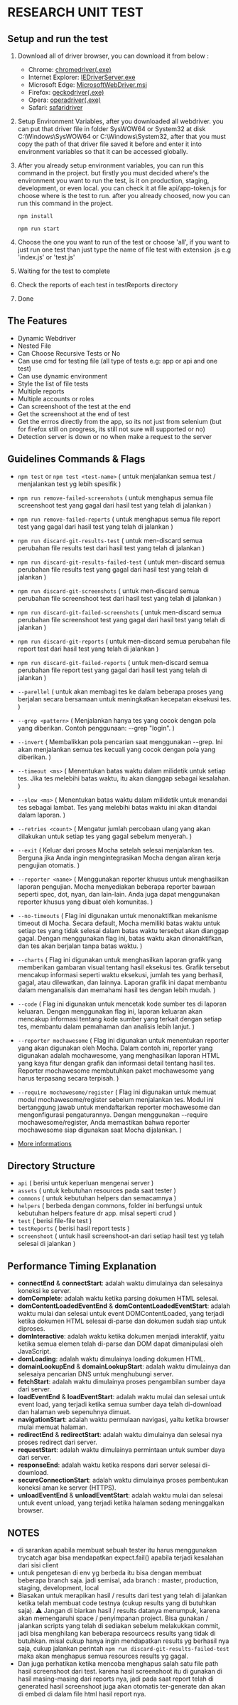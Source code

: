# RESEARCH UNIT TEST

## Setup and run the test
1. Download all of driver browser, you can download it from below :
    - Chrome: [chromedriver(.exe)](http://chromedriver.storage.googleapis.com/index.html)
    - Internet Explorer: [IEDriverServer.exe](https://www.selenium.dev/downloads)
    - Microsoft Edge: [MicrosoftWebDriver.msi](http://go.microsoft.com/fwlink/?LinkId=619687)
    - Firefox: [geckodriver(.exe)](https://github.com/mozilla/geckodriver/releases)
    - Opera: [operadriver(.exe)](https://github.com/operasoftware/operachromiumdriver/releases)
    - Safari: [safaridriver](https://developer.apple.com/library/prerelease/content/releasenotes/General/WhatsNewInSafari/Articles/Safari_10_0.html#//apple_ref/doc/uid/TP40014305-CH11-DontLinkElementID_28)

2. Setup Environment Variables, after you downloaded all webdriver. you can put that driver file in folder SysWOW64 or System32 at disk C:\Windows\SysWOW64 or C:\Windows\System32,
after that you must copy the path of that driver file saved it before and enter it into environment variables so that it can be accessed globally.

3. After you already setup environment variables, you can run this command in the project. but firstly you must decided where's the environment you want to run the test, is it on production, staging, development, or even local. you can check it at file api/app-token.js for choose where is the test to run. after you already choosed, now you can run this command in the project.

    ```
    npm install
    ```

    ```
    npm run start
    ```

4. Choose the one you want to run of the test or choose 'all', if you want to just run one test than just type the name of file test with extension .js e.g 'index.js' or 'test.js'
5. Waiting for the test to complete
6. Check the reports of each test in testReports directory 
7. Done

## The Features
- Dynamic Webdriver
- Nested File
- Can Choose Recursive Tests or No
- Can use cmd for testing file (all type of tests e.g: app or api and one test)
- Can use dynamic environment
- Style the list of file tests
- Multiple reports 
- Multiple accounts or roles
- Can screenshoot of the test at the end
- Get the screenshoot at the end of test
- Get the errros directly from the app, so its not just from selenium (but for firefox still on progress, its still not sure will supported or no)
- Detection server is down or no when make a request to the server

## Guidelines Commands & Flags
- `npm test` or `npm test <test-name>` ( untuk menjalankan semua test / menjalankan test yg lebih spesifik )
- `npm run remove-failed-screenshots` ( untuk menghapus semua file screenshoot test yang gagal dari hasil test yang telah di jalankan )
- `npm run remove-failed-reports` ( untuk menghapus semua file report test yang gagal dari hasil test yang telah di jalankan )
- `npm run discard-git-results-test` ( untuk men-discard semua perubahan file results test dari hasil test yang telah di jalankan )
- `npm run discard-git-results-failed-test` ( untuk men-discard semua perubahan file results test yang gagal dari hasil test yang telah di jalankan )
- `npm run discard-git-screenshots` ( untuk men-discard semua perubahan file screenshoot test dari hasil test yang telah di jalankan )
- `npm run discard-git-failed-screenshots` ( untuk men-discard semua perubahan file screenshoot test yang gagal dari hasil test yang telah di jalankan )
- `npm run discard-git-reports` ( untuk men-discard semua perubahan file report test dari hasil test yang telah di jalankan )
- `npm run discard-git-failed-reports` ( untuk men-discard semua perubahan file report test yang gagal dari hasil test yang telah di jalankan )
- `--parellel` ( untuk akan membagi tes ke dalam beberapa proses yang berjalan secara bersamaan untuk meningkatkan kecepatan eksekusi tes. )
- `--grep <pattern>` ( Menjalankan hanya tes yang cocok dengan pola yang diberikan. Contoh penggunaan: --grep "login". )
- `--invert` ( Membalikkan pola pencarian saat menggunakan --grep. Ini akan menjalankan semua tes kecuali yang cocok dengan pola yang diberikan. )
- `--timeout <ms>` ( Menentukan batas waktu dalam milidetik untuk setiap tes. Jika tes melebihi batas waktu, itu akan dianggap sebagai kesalahan. )
- `--slow <ms>` ( Menentukan batas waktu dalam milidetik untuk menandai tes sebagai lambat. Tes yang melebihi batas waktu ini akan ditandai dalam laporan. )
- `--retries <count>` ( Mengatur jumlah percobaan ulang yang akan dilakukan untuk setiap tes yang gagal sebelum menyerah. )
- `--exit` ( Keluar dari proses Mocha setelah selesai menjalankan tes. Berguna jika Anda ingin mengintegrasikan Mocha dengan aliran kerja pengujian otomatis. )
- `--reporter <name>` ( Menggunakan reporter khusus untuk menghasilkan laporan pengujian. Mocha menyediakan beberapa reporter bawaan seperti spec, dot, nyan, dan lain-lain. Anda juga dapat menggunakan reporter khusus yang dibuat oleh komunitas. )
- `--no-timeouts` ( Flag ini digunakan untuk menonaktifkan mekanisme timeout di Mocha. Secara default, Mocha memiliki batas waktu untuk setiap tes yang tidak selesai dalam batas waktu tersebut akan dianggap gagal. Dengan menggunakan flag ini, batas waktu akan dinonaktifkan, dan tes akan berjalan tanpa batas waktu. )
- `--charts` ( Flag ini digunakan untuk menghasilkan laporan grafik yang memberikan gambaran visual tentang hasil eksekusi tes. Grafik tersebut mencakup informasi seperti waktu eksekusi, jumlah tes yang berhasil, gagal, atau dilewatkan, dan lainnya. Laporan grafik ini dapat membantu dalam menganalisis dan memahami hasil tes dengan lebih mudah. )
- `--code` ( Flag ini digunakan untuk mencetak kode sumber tes di laporan keluaran. Dengan menggunakan flag ini, laporan keluaran akan mencakup informasi tentang kode sumber yang terkait dengan setiap tes, membantu dalam pemahaman dan analisis lebih lanjut. )
- `--reporter mochawesome` ( Flag ini digunakan untuk menentukan reporter yang akan digunakan oleh Mocha. Dalam contoh ini, reporter yang digunakan adalah mochawesome, yang menghasilkan laporan HTML yang kaya fitur dengan grafik dan informasi detail tentang hasil tes. Reporter mochawesome membutuhkan paket mochawesome yang harus terpasang secara terpisah. )
- `--require mochawesome/register` ( Flag ini digunakan untuk memuat modul mochawesome/register sebelum menjalankan tes. Modul ini bertanggung jawab untuk mendaftarkan reporter mochawesome dan mengonfigurasi pengaturannya. Dengan menggunakan --require mochawesome/register, Anda memastikan bahwa reporter mochawesome siap digunakan saat Mocha dijalankan. )

- [More informations](https://mochajs.org/#features)

## Directory Structure
- `api` ( berisi untuk keperluan mengenai server )
- `assets` ( untuk kebutuhan resources pada saat tester )
- `commons` ( untuk kebutuhan helpers dan semacamnya )
- `helpers` ( berbeda dengan commons, folder ini berfungsi untuk kebutuhan helpers feature dr app. misal seperti crud )
- `test` ( berisi file-file test )
- `testReports` ( berisi hasil report tests )
- `screenshoot` ( untuk hasil screenshoot-an dari setiap hasil test yg telah selesai di jalankan )

<!-- ## File Path Tests -->
<!-- <table>
  <tbody>
    <tr>
      <th align="center">APP</th>
      <th align="right">API</th>
    </tr>
    <tr>
      <td style="color: green;"><strong>app/landing<strong></td>
      <td>None</td>
    </tr>
  </tbody>
</table> -->

## Performance Timing Explanation
- **connectEnd** & **connectStart**: adalah waktu dimulainya dan selesainya koneksi ke server.
- **domComplete**: adalah waktu ketika parsing dokumen HTML selesai.
- **domContentLoadedEventEnd** & **domContentLoadedEventStart**: adalah waktu mulai dan selesai untuk event DOMContentLoaded, yang terjadi ketika dokumen HTML selesai di-parse dan dokumen sudah siap untuk diproses.
- **domInteractive**: adalah waktu ketika dokumen menjadi interaktif, yaitu ketika semua elemen telah di-parse dan DOM dapat dimanipulasi oleh JavaScript.
- **domLoading**: adalah waktu dimulainya loading dokumen HTML.
- **domainLookupEnd** & **domainLookupStart**: adalah waktu dimulainya dan selesaiya pencarian DNS untuk menghubungi server.
- **fetchStart**: adalah waktu dimulainya proses pengambilan sumber daya dari server.
- **loadEventEnd** & **loadEventStart**: adalah waktu mulai dan selesai untuk event load, yang terjadi ketika semua sumber daya telah di-download dan halaman web sepenuhnya dimuat.
- **navigationStart**: adalah waktu permulaan navigasi, yaitu ketika browser mulai memuat halaman.
- **redirectEnd** & **redirectStart**: adalah waktu dimulainya dan selesai nya proses redirect dari server.
- **requestStart**: adalah waktu dimulainya permintaan untuk sumber daya dari server.
- **responseEnd**: adalah waktu ketika respons dari server selesai di-download.
- **secureConnectionStart**: adalah waktu dimulainya proses pembentukan koneksi aman ke server (HTTPS).
- **unloadEventEnd** & **unloadEventStart**: adalah waktu mulai dan selesai untuk event unload, yang terjadi ketika halaman sedang meninggalkan browser.

## NOTES
- di sarankan apabila membuat sebuah tester itu harus menggunakan trycatch agar bisa mendapatkan expect.fail() apabila terjadi kesalahan dari sisi client
- untuk pengetesan di env yg berbeda itu bisa dengan membuat beberapa branch saja. jadi semisal, ada branch : master, production, staging, development, local
- Biasakan untuk merapikan hasil / results dari test yang telah di jalankan ketika telah membuat code testnya (cukup results yang di butuhkan saja). ⚠  Jangan di biarkan hasil / results datanya menumpuk, karena akan memengaruhi space / penyimpanan project. Bisa gunakan / jalankan scripts yang telah di sediakan sebelum melakukkan commit, jadi bisa menghilang kan beberapa resourcecs results yang tidak di butuhkan. misal cukup hanya ingin mendapatkan results yg berhasil nya saja, cukup jalankan perintah `npm run discard-git-results-failed-test` maka akan menghapus semua resources results yg gagal.  
- Dan juga perhatikan ketika mencoba menghapus salah satu file path hasil screenshoot dari test. karena hasil screenshoot itu di gunakan di hasil masing-masing dari reports nya, jadi pada saat report telah di generated hasil screenshoot juga akan otomatis ter-generate dan akan di embed di dalam file html hasil report nya.
